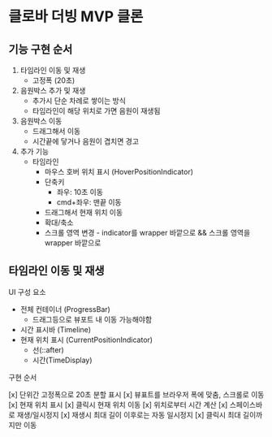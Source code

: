 # 클로바 더빙 MVP 클론

## 기능 구현 순서

1. 타임라인 이동 및 재생
   - 고정폭 (20초)
1. 음원박스 추가 및 재생
   - 추가시 단순 차례로 쌓이는 방식
   - 타임라인이 해당 위치로 가면 음원이 재생됨
1. 음원박스 이동
   - 드래그해서 이동
   - 시간끝에 닿거나 음원이 겹치면 경고
1. 추가 기능
   - 타임라인
     - 마우스 호버 위치 표시 (HoverPositionIndicator)
     - 단축키
       - 좌우: 10초 이동
       - cmd+좌우: 맨끝 이동
     - 드래그해서 현재 위치 이동
     - 확대/축소
     - 스크롤 영역 변경 - indicator를 wrapper 바깥으로 && 스크롤 영역을 wrapper 바깥으로

## 타임라인 이동 및 재생

UI 구성 요소

- 전체 컨테이너 (ProgressBar)
  - 드래그등으로 뷰포트 내 이동 가능해야함
- 시간 표시바 (Timeline)
- 현재 위치 표시 (CurrentPositionIndicator)
  - 선(::after)
  - 시간(TimeDisplay)

구현 순서

[x] 단위간 고정폭으로 20초 분할 표시
[x] 뷰표트를 브라우저 폭에 맞춤, 스크롤로 이동
[x] 현재 위치 표시
[x] 클릭시 현재 위치 이동
[x] 위치로부터 시간 계산
[x] 스페이스바로 재생/일시정지
[x] 재생시 최대 길이 이후로는 자동 일시정지
[x] 클릭시 최대 길이까지만 이동
